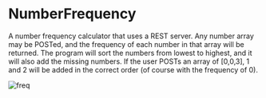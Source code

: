 # NumberFrequency

A number frequency calculator that uses a REST server. Any number array may be POSTed, and the frequency of each number in that array will be returned. 
The program will sort the numbers from lowest to highest, and it will also add the missing numbers. 
If the user POSTs an array of [0,0,3], 1 and 2 will be added in the correct order (of course with the frequency of 0).

 ![freq](https://user-images.githubusercontent.com/62817753/205146456-1ae598ac-b07d-4380-ae60-3024045cad79.png)
